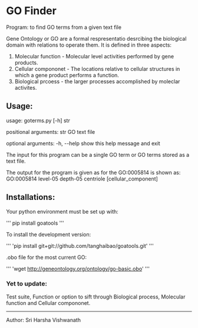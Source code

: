 # GO Finder
Program: to find GO terms from a given text file

Gene Ontology or GO are a formal respresentatio desrcibing the biological domain with relations to operate them.
It is defined in three aspects:
1. Molecular function - Molecular level activities performed by gene products.
2. Cellular compononet - The locations relative to cellular structures in which a gene product performs a function.
3. Biological prcoess - the larger processes accomplished by moleclar activites.

## Usage:
usage: goterms.py [-h] str

positional arguments:
  str         GO text file

optional arguments:
  -h, --help  show this help message and exit
  
The input for this program can be a single GO term or GO terms stored as a text file.

The output for the program is given as for the GO:0005814  is shown as:
GO:0005814      level-05        depth-05        centriole [cellular_component]

## Installations:
Your python environment must be set up with:

'''
pip install goatools
'''

To install the development version:

'''
'pip install git+git://github.com/tanghaibao/goatools.git'
'''

.obo file for the most current GO:

'''
'wget http://geneontology.org/ontology/go-basic.obo'
'''

### Yet to update:
Test suite,
Function or option to sift through Biological process, Molecular function and Cellular compononet.

___________________________________________________

Author: Sri Harsha Vishwanath
